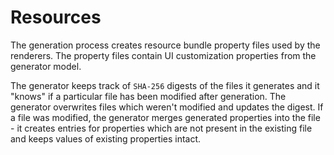 # Resources

The generation process creates resource bundle property files used by the renderers. 
The property files contain UI customization properties from the generator model.

The generator keeps track of ``SHA-256`` digests of the files it generates and it "knows" 
if a particular file has been modified after generation. 
The generator overwrites files which weren't modified and updates the digest. If a file 
was modified, the generator merges generated properties into the file - it creates entries 
for properties which are not present in the existing file and keeps values of existing 
properties intact.   